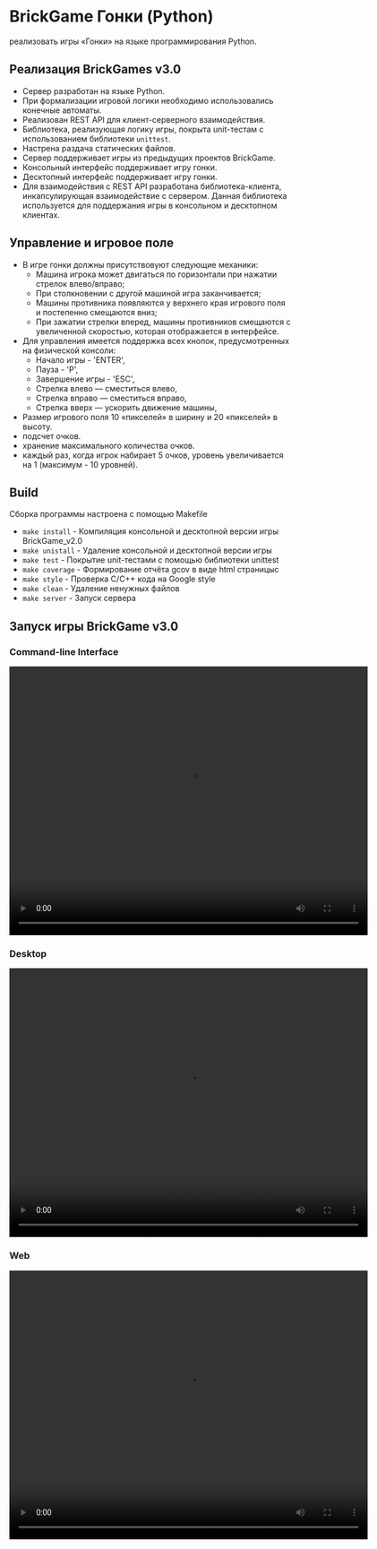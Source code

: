 # BrickGame Гонки (Python)

реализовать игры «Гонки» на языке программирования Python.

## Реализация BrickGames v3.0

- Сервер разработан на языке Python.
- При формализации игровой логики необходимо использовались конечные автоматы.
- Реализован REST API для клиент-серверного взаимодействия.
- Библиотека, реализующая логику игры, покрыта unit-тестам с использованием библиотеки `unittest`.
- Настрена раздача статических файлов.
- Сервер поддерживает игры из предыдущих проектов BrickGame.
- Консольный интерфейс поддерживает игру гонки.
- Десктопный интерфейс поддерживает игру гонки.
- Для взаимодействия с REST API разработана библиотека-клиента, инкапсулирующая взаимодействие с сервером. Данная библиотека используется для поддержания игры в консольном и десктопном клиентах.

## Управление и игровое поле

- В игре гонки должны присутствовуют следующие механики:
  - Машина игрока может двигаться по горизонтали при нажатии стрелок влево/вправо;
  - При столкновении с другой машиной игра заканчивается;
  - Машины противника появляются у верхнего края игрового поля и постепенно смещаются вниз;
  - При зажатии стрелки вперед, машины противников смещаются с увеличенной скоростью, которая отображается в интерфейсе.
- Для управления имеется поддержка всех кнопок, предусмотренных на физической консоли:
  - Начало игры - 'ENTER',
  - Пауза - 'P',
  - Завершение игры - 'ESC',
  - Стрелка влево — сместиться влево,
  - Стрелка вправо — сместиться вправо,
  - Стрелка вверх — ускорить движение машины,
- Размер игрового поля 10 «пикселей» в ширину и 20 «пикселей» в высоту.
- подсчет очков.
- хранение максимального количества очков.
- каждый раз, когда игрок набирает 5 очков, уровень увеличивается на 1 (максимум - 10 уровней).

## Build

Сборка программы настроена с помощью Makefile

* `make install` - Компиляция консольной и десктопной версии игры BrickGame_v2.0
* `make unistall` - Удаление консольной и десктопной версии игры
* `make test` - Покрытие unit-тестами c помощью библиотеки unittest
* `make coverage` - Формирование отчёта gcov в виде html страницыс
* `make style` - Проверка C/C++ кода на Google style
* `make clean` - Удаление ненужных файлов
* `make server` - Запуск сервера

## Запуск игры BrickGame v3.0

### Command-line Interface

<video width="640" height="480" controls>
  <source src="./examples/cli.mp4" type="video/mp4">
  Ваш браузер не поддерживает видео.
</video>

<!-- ![brick_game_cli](examples/cli.mp4) -->

### Desktop

<video width="640" height="480" controls>
  <source src="./examples/desktop.mp4" type="video/mp4">
  Ваш браузер не поддерживает видео.
</video>

<!-- ![brick_game_desktop](examples/desktop.mp4) -->

### Web

<video width="640" height="480" controls>
  <source src="./examples/web.mp4" type="video/mp4">
  Ваш браузер не поддерживает видео.
</video>

<!-- ![brick_game_web](examples/web.mp4) -->
